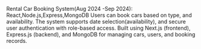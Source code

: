 Rental Car Booking System(Aug 2024 -Sep 2024):
React,Node.js,Express,MongoDB
Users can book cars based on type, and availability.
The system supports date selection(availability), and secure user authentication with role-based access.
Built using Next.js (frontend), Express.js (backend), and MongoDB for managing cars, users, and booking records.
